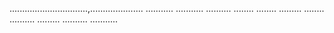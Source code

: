 ...............................,.....................
...........
...........
..........
........
........
.........
........
..........
.........
..........
...........

